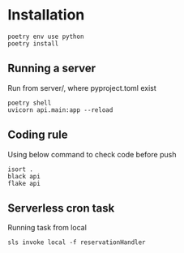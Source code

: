# Installation

```
poetry env use python
poetry install
```

## Running a server

Run from server/, where pyproject.toml exist

```
poetry shell
uvicorn api.main:app --reload
```

## Coding rule

Using below command to check code before push

```
isort .
black api
flake api
```

## Serverless cron task

Running task from local

```
sls invoke local -f reservationHandler
```
